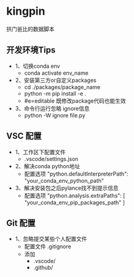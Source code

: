 # kingpin
拱门爸比的数据脚本

## 开发环境Tips
- 1、切换conda env
    - conda activate env_name
- 2、安装第三方or自定义packages
    - cd ./packages/package_name
    - python -m pip install -e .
    - #e=editable 既修改package代码也能生效
- 3、命令行运行忽略 ignore信息
    - python -W ignore file.py

## VSC 配置
- 1、工作区下配置文件 
    - .vscode/settings.json
- 2、解决conda python地址
    - 配置选项 "python.defaultInterpreterPath": "your_conda_env_python_path"
- 3、解决安装包之后pylance找不到提示信息
    - 配置选项 "python.analysis.extraPaths": [ "your_conda_env_pip_packages_path" ]

## Git 配置
- 1、忽略提交某些个人配置文件
    - 配置文件 .gitignore
    - 添加
        - .vscode/
        - .github/




